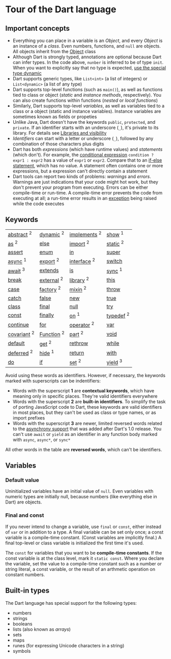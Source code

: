 # Tour of the Dart language

## Important concepts

- Everything you can place in a variable is an *Object*, and every *Object* is an instance of a
  *class*. Even numbers, functions, and `null` are objects. All objects inherit from the
  [Object][0] class
- Although Dart is strongly typed, annotations are optional because Dart can infer types. In the
  code above, `nunber` is inferred to be of type `init`. When you want to explicitly say that no
  type is expected, [use the special type dynamic][1]
- Dart supports generic types, like `List<int>` (a list of integers) or `List<dynamic>` (a list of
  any type)
- Dart supports top-level functions (such as `main()`), as well as functions tied to class or
  object (*static* and *instance methods*, respectively). You can also create functions within
  functions (*nested* or *local functions*)
- Similarly, Dart supports top-level *variables*, as well as variables tied to a class or a object
  (static and instance variables). Instance variables are sometimes known as fields or propeties
- Unlike Java, Dart doesn't have the keywords `public`, `protected`, and `private`. If an
  identifier starts with an underscore (`_`), it's private to its library. For details see
  [Libraries and visibility][2]
- *Identifiers* can start with a letter or underscore (`_`), followed by any combination of those
  characters plus digits
- Dart has both *expressions* (which have runtime values) and *statements* (which don't). For
  example, the [conditional expression][3] `condition ? expr1 : expr2` has a value of `expr1` or
  `expr2`. Compare that to an [if-else statement][4], which has no value. A statement often
  contains one or more expressions, but a expression can't directly contain a statement
- Dart tools can report two kinds of problems: *warnings* and *errors*. Warnings are just
  indications that your code might hot work, but they don't prevent your program from executing.
  Errors can be either compile-time or run-time. A compile-time error prevents the code from
  executing at all; a run-time error results in an [exception][5] being raised while the code
  executes

## Keywords

| | | | |
| :-- | :-- | :-- | :-- |
| [abstract] <sup>2</sup> | [dynamic] <sup>2</sup> | [implements] <sup>2</sup> | [show] <sup>1</sup> |
| [as] <sup>2</sup> | [else] | [import] <sup>2</sup> | [static] <sup>2</sup> |
| [assert] | [enum] | [in] | [super] |
| [async] <sup>1</sup> | [export] <sup>2</sup> | [interface] <sup>2</sup> | [switch] |
| [await] <sup>3</sup> | [extends] | [is] | [sync] <sup>1</sup> |
| [break] | [external] <sup>2</sup> | [library] <sup>2</sup> | [this] |
| [case] | [factory] <sup>2</sup> | [mixin] <sup>2</sup> | [throw] |
| [catch] | [false] | [new] | [true] |
| [class] | [final] | [null] | [try] |
| [const] | [finally] | [on] <sup>1</sup> | [typedef] <sup>2</sup> |
| [continue] | [for] | [operator] <sup>2</sup> | [var] |
| [covariant] <sup>2</sup> | [Function] <sup>2</sup> | [part] <sup>2</sup> | [void] |
| [default] | [get] <sup>2</sup> | [rethrow] | [while] |
| [deferred] <sup>2</sup> | [hide] <sup>1</sup> | [return] | [with] |
| [do] | [if] | [set] <sup>2</sup> | [yield] <sup>3</sup> |

Avoid using these words as identifiers. However, if necessary, the keywords marked with
superscripts can be indentifiers:

- Words with the superscript **1** are **contextual keywords**, which have meaning only in specific
  places. They're valid identifiers everywhere
- Words with the superscript **2** are **built-in identifiers**. To simplify the task of porting
  JavaScript code to Dart, these keywords are valid identifiers in most places, but they can't be
  used as class or type names, or as import prefixes
- Words with the superscript **3** are newer, limited reversed words related to the
  [asynchrony support][6] that was added after Dart's 1.0 release. You can't use `await` or `yield`
  as an identifier in any function body marked with `async`, `async*`, or `sync*`

All other words in the table are **reversed words**, which can't be identifiers.

## Variables

### Default value

Uninitialized variables have an initial value of `null`. Even variables with numeric types are
initially null, because numbers (like everything else in Dart) are objects.

### Final and const

If you never intend to change a variable, use `final` or `const`, either instead of `var` or in
addition to a type. A final variable can be set only once; a const variable is a compile-time
constant. (Const variables are implicitly final.) A final top-level or class variable is
initialized the first time it's used.

The `const` for variables that you want to be **compile-time constants**. If the const variable is
at the class level, mark it `static const`. Where you declare the variable, set the value to a
compile-time constant such as a number or string literal, a const variable, or the result of an
arthmetic operation on constant numbers.

## Built-in types

The Dart language has special support for the following types:

- numbers
- strings
- booleans
- lists (also known as *arrays*)
- sets
- maps
- runes (for expressing Unicode characters in a string)
- symbols

<!-- Links -->
[0]: https://api.dart.dev/stable/dart-core/Object-class.html
[1]: https://dart.dev/guides/language/effective-dart/design#do-annotate-with-object-instead-of-dynamic-to-indicate-any-object-is-allowed
[2]: https://dart.dev/guides/language/language-tour#libraries-and-visibility
[3]: https://dart.dev/guides/language/language-tour#conditional-expressions
[4]: https://dart.dev/guides/language/language-tour#if-and-else
[5]: https://dart.dev/guides/language/language-tour#exceptions
[6]: https://dart.dev/guides/language/language-tour#asynchrony-support

<!-- Keywords -->
[abstract]: https://dart.dev/guides/language/language-tour#abstract-classes
[as]: https://dart.dev/guides/language/language-tour#type-test-operators
[assert]: https://dart.dev/guides/language/language-tour#assert
[async]: https://dart.dev/guides/language/language-tour#asynchrony-support
[await]: https://dart.dev/guides/language/language-tour#asynchrony-support
[break]: https://dart.dev/guides/language/language-tour#break-and-continue
[case]: https://dart.dev/guides/language/language-tour#switch-and-case
[catch]: https://dart.dev/guides/language/language-tour#catch
[class]: https://dart.dev/guides/language/language-tour#instance-variables
[const]: https://dart.dev/guides/language/language-tour#final-and-const
[continue]: https://dart.dev/guides/language/language-tour#break-and-continue
[covariant]: https://dart.dev/guides/language/sound-problems#the-covariant-keyword
[default]: https://dart.dev/guides/language/language-tour#switch-and-case
[deferred]: https://dart.dev/guides/language/language-tour#lazily-loading-a-library
[do]: https://dart.dev/guides/language/language-tour#while-and-do-while
[dynamic]: https://dart.dev/guides/language/language-tour#important-concepts
[else]: https://dart.dev/guides/language/language-tour#if-and-else
[enum]: https://dart.dev/guides/language/language-tour#enumerated-types
[export]: https://dart.dev/guides/libraries/create-library-packages
[extends]: https://dart.dev/guides/language/language-tour#extending-a-class
[external]: https://stackoverflow.com/questions/24929659/what-does-external-mean-in-dart
[factory]: https://dart.dev/guides/language/language-tour#factory-constructors
[false]: https://dart.dev/guides/language/language-tour#booleans
[final]: https://dart.dev/guides/language/language-tour#final-and-const
[finally]: https://dart.dev/guides/language/language-tour#finally
[for]: https://dart.dev/guides/language/language-tour#for-loops
[Function]: https://dart.dev/guides/language/language-tour#functions
[get]: https://dart.dev/guides/language/language-tour#getters-and-setters
[hide]: https://dart.dev/guides/language/language-tour#importing-only-part-of-a-library
[if]: https://dart.dev/guides/language/language-tour#if-and-else
[implements]: https://dart.dev/guides/language/language-tour#implicit-interfaces
[import]: https://dart.dev/guides/language/language-tour#using-libraries
[in]: https://dart.dev/guides/language/language-tour#for-loops
[interface]: https://stackoverflow.com/questions/28595501/was-the-interface-keyword-removed-from-dart
[is]: https://dart.dev/guides/language/language-tour#type-test-operators
[library]: https://dart.dev/guides/language/language-tour#libraries-and-visibility
[mixin]: https://dart.dev/guides/language/language-tour#adding-features-to-a-class-mixins
[new]: https://dart.dev/guides/language/language-tour#using-constructors
[null]: https://dart.dev/guides/language/language-tour#default-value
[on]: https://dart.dev/guides/language/language-tour#catch
[operator]: https://dart.dev/guides/language/language-tour#overridable-operators
[part]: https://dart.dev/guides/libraries/create-library-packages#organizing-a-library-package
[rethrow]: https://dart.dev/guides/language/language-tour#catch
[return]: https://dart.dev/guides/language/language-tour#functions
[set]: https://api.dart.dev/stable/dart-core/Set-class.html
[show]: https://dart.dev/guides/language/language-tour#importing-only-part-of-a-library
[static]: https://dart.dev/guides/language/language-tour#class-variables-and-methods
[super]: https://dart.dev/guides/language/language-tour#extending-a-class
[switch]: https://dart.dev/guides/language/language-tour#switch-and-case
[sync]: https://dart.dev/guides/language/language-tour#generators
[this]: https://dart.dev/guides/language/language-tour#constructors
[throw]: https://dart.dev/guides/language/language-tour#throw
[true]: https://dart.dev/guides/language/language-tour#booleans
[try]: https://dart.dev/guides/language/language-tour#catch
[typedef]: https://dart.dev/guides/language/language-tour#typedefs
[var]: https://dart.dev/guides/language/language-tour#variables
[void]: https://medium.com/dartlang/dart-2-legacy-of-the-void-e7afb5f44df0
[while]: https://dart.dev/guides/language/language-tour#while-and-do-while
[with]: https://dart.dev/guides/language/language-tour#adding-features-to-a-class-mixins
[yield]: https://dart.dev/guides/language/language-tour#generators
